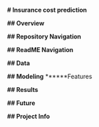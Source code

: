 **# Insurance cost prediction**


**## Overview**

**## Repository Navigation**

**## ReadME Navigation**

**## Data**

**## Modeling**
******Features

**## Results**

**## Future**

**## Project Info**
